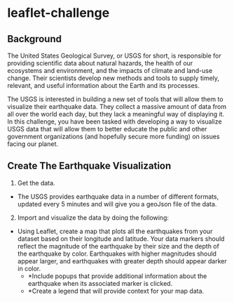# leaflet-challenge

## Background
The United States Geological Survey, or USGS for short, is responsible for providing scientific data about natural hazards, 
the health of our ecosystems and environment, and the impacts of climate and land-use change. Their scientists develop new methods and tools to supply timely, 
relevant, and useful information about the Earth and its processes.

The USGS is interested in building a new set of tools that will allow them to visualize their earthquake data. 
They collect a massive amount of data from all over the world each day, but they lack a meaningful way of displaying it. In this challenge, 
you have been tasked with developing a way to visualize USGS data that will allow them to better educate the public and other government organizations 
(and hopefully secure more funding) on issues facing our planet.

## Create The Earthquake Visualization

1. Get the data.
- The USGS provides earthquake data in a number of different formats, updated every 5 minutes and will give you a geoJson file of the data.

2. Import and visualize the data by doing the following:
- Using Leaflet, create a map that plots all the earthquakes from your dataset based on their longitude and latitude. Your data markers should reflect the magnitude of the earthquake by their size and the depth of the earthquake by color. Earthquakes with higher magnitudes should appear larger, and earthquakes with greater depth should appear darker in color.
    - *Include popups that provide additional information about the earthquake when its associated marker is clicked.
    - *Create a legend that will provide context for your map data.
